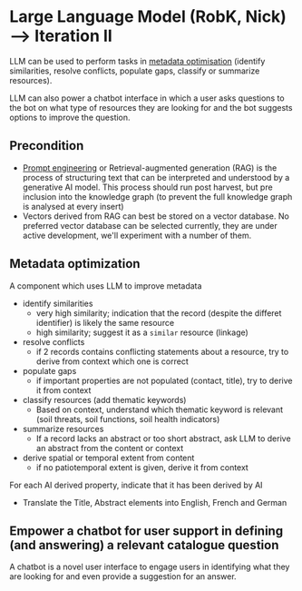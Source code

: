 # Large Language Model (RobK, Nick) --> Iteration II

LLM can be used to perform tasks in [metadata optimisation](#metadata-optimization) (identify similarities, resolve conflicts, populate gaps, classify or summarize resources). 

LLM can also power a chatbot interface in which a user asks questions to the bot on what type of resources they are looking for and the bot suggests options to improve the question.

## Precondition

- [Prompt engineering](https://en.wikipedia.org/wiki/Prompt_engineering) or Retrieval-augmented generation (RAG) is the process of structuring text that can be interpreted and understood by a generative AI model. This process should run post harvest, but pre inclusion into the knowledge graph (to prevent the full knowledge graph is analysed at every insert)
- Vectors derived from RAG can best be stored on a vector database. No preferred vector database can be selected currently, they are under active development, we'll experiment with a number of them.

## Metadata optimization

A component which uses LLM to improve metadata 

- identify similarities
    - very high similarity; indication that the record (despite the differet identifier) is likely the same resource
    - high similarity; suggest it as a `similar` resource (linkage)
- resolve conflicts
    - if 2 records contains conflicting statements about a resource, try to derive from context which one is correct
- populate gaps
    - if important properties are not populated (contact, title), try to derive it from context
- classify resources (add thematic keywords)
    - Based on context, understand which thematic keyword is relevant (soil threats, soil functions, soil health indicators)
- summarize resources
    - If a record lacks an abstract or too short abstract, ask LLM to derive an abstract from the content or context
- derive spatial or temporal extent from content
    - if no patiotemporal extent is given, derive it from context

For each AI derived property, indicate that it has been derived by AI

- Translate the Title, Abstract elements into English, French and German


## Empower a chatbot for user support in defining (and answering) a relevant catalogue question 

A chatbot is a novel user interface to engage users in identifying what they are looking for and even provide a suggestion for an answer. 
